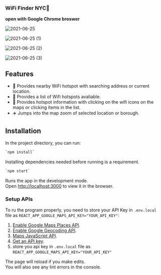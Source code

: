 ### WiFi Finder NYC🗽
<!--
 Live Demo ---- *https://ttp-wifi-finder-185ee.web.app/*
-->
**open with Google Chrome broswer**

![2021-06-25](https://user-images.githubusercontent.com/49767917/123496832-1c663c80-d5f8-11eb-8dcf-e5e78b426b62.png)

![2021-06-25 (1)](https://user-images.githubusercontent.com/49767917/123496844-2720d180-d5f8-11eb-9b30-57f0460996bf.png)

![2021-06-25 (2)](https://user-images.githubusercontent.com/49767917/123496847-2ab45880-d5f8-11eb-8960-5562fb0b35e9.png)

![2021-06-25 (3)](https://user-images.githubusercontent.com/49767917/123496852-2c7e1c00-d5f8-11eb-96e7-2865ce76a9eb.png)


## Features

- 👣 Provides nearby WiFi hotspot with searching address or current location.
- 🎣 Provides a list of Wifi hotspots avaliable.
- 👀 Provides hotspot information with clicking on the wifi icons on the maps or clicking items in the list.
- ✈️ Jumps into the map zoom of selected location or borough.


## Installation

In the project directory, you can run:

```sh
`npm install`
```

Installing dependencies needed before running is a requirement.

```sh
`npm start`
```

Runs the app in the development mode.<br />
Open [http://localhost:3000](http://localhost:3000) to view it in the browser.

### Setup APIs

To ru the program properly, you need to store your API Key in `.env.local` file as `REACT_APP_GOOGLE_MAPS_API_KEY="YOUR_API_KEY"`:

1. [Enable Google Maps Places API](https://developers.google.com/places/web-service/intro).
2. [Enable Google Geocoding API](https://developers.google.com/maps/documentation/javascript/places#enable_apis).
3. [Maps JavaScript API](https://developers.google.com/maps/documentation/javascript/tutorial).
4. [Get an API key](https://developers.google.com/maps/documentation/geocoding/start).
5. store you api key in `.env.local` file as `REACT_APP_GOOGLE_MAPS_API_KEY="YOUR_API_KEY"`

The page will reload if you make edits.<br />
You will also see any lint errors in the console.

